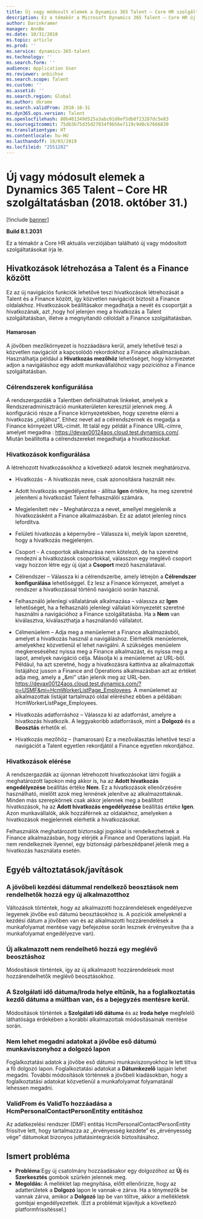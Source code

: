 ```yaml
---
title: Új vagy módosult elemek a Dynamics 365 Talent – Core HR szolgáltatásban (2018. október 31.)
description: Ez a témakör a Microsoft Dynamics 365 Talent – Core HR új vagy módosított szolgáltatásait írja le.
author: Darinkramer
manager: AnnBe
ms.date: 10/31/2018
ms.topic: article
ms.prod: ''
ms.service: dynamics-365-talent
ms.technology: ''
ms.search.form: ''
audience: Application User
ms.reviewer: anbichse
ms.search.scope: Talent
ms.custom: ''
ms.assetid: ''
ms.search.region: Global
ms.author: dkrame
ms.search.validFrom: 2018-10-31
ms.dyn365.ops.version: Talent
ms.openlocfilehash: 80b401349d525a3abc01d8ef5db8f23287dc5e83
ms.sourcegitcommit: 75db3b75d35d27034f9b56e7119c9d0cb7666830
ms.translationtype: HT
ms.contentlocale: hu-HU
ms.lasthandoff: 10/03/2019
ms.locfileid: "2551282"
---
```

# <a name="whats-new-or-changed-in-dynamics-365-talent---core-hr-october-31-2018"></a>Új vagy módosult elemek a Dynamics 365 Talent – Core HR szolgáltatásban (2018. október 31.)

[!include [banner](includes/banner.md)]

**Build 8.1.2031**

Ez a témakör a Core HR aktuális verziójában található új vagy módosított szolgáltatásokat írja le.

## <a name="create-links-from-talent-to-finance"></a>Hivatkozások létrehozása a Talent és a Finance között
Ez az új navigációs funkciók lehetővé teszi hivatkozások létrehozását a Talent és a Finance között, így közvetlen navigációt biztosít a Finance oldalakhoz. Hivatkozások beállításakor megadhatja a nevét és csoportját a hivatkozának, azt ,hogy hol jelenjen meg a hivatkozás a Talent szolgáltatásban, illetve a megnyitandó céloldalt a Finance szolgáltatásban.

#### <a name="coming-soon"></a>Hamarosan
A jövőben mezőkörnyezet is hozzáadásra kerül, amely lehetővé teszi a közvetlen navigációt a kapcsolódó rekordokhoz a Finance alkalmazásban. Használhatja például a **Hivatkozás mezőhöz** lehetőséget, hogy környezetet adjon a navigáláshoz egy adott munkavállalóhoz vagy pozícióhoz a Finance szolgáltatásban.

### <a name="configure-target-systems"></a>Célrendszerek konfigurálása

A rendszergazdák a Talentben definiálhatnak linkeket, amelyek a Rendszeradminisztráció munkaterületen keresztül jelennek meg. A konfiguráció része a Finance környezetekben, hogy szeretne elérni a hivatkozás „céljához”. Ehhez nevet ad a célrendszernek és megadja a Finance környezet URL-címét. Itt talál egy példát a Finance URL-címre, amelyet megadna : https://devax00124aos.cloud.test.dynamics.com/. Miután beállította a célrendszereket megadhatja a hivatkozásokat.

### <a name="configure-links"></a>Hivatkozások konfigurálása

A létrehozott hivatkozásokhoz a következő adatok lesznek meghatározva.

- Hivatkozás - A hivatkozás neve, csak azonosításra használt név.

- Adott hivatkozás engedélyezése - állítsa **Igen** értékre, ha meg szeretné jeleníteni a hivatkozást Talent felhasználói számára.

- Megjelenített név – Meghatározza a nevet, amellyel megjelenik a hivatkozásként a Finance alkalmazásban. Ez az adatot jelenleg nincs lefordítva.

- Felületi hivatkozás a képernyőre – Válassza ki, melyik lapon szeretné, hogy a hivatkozás megjelenjen.

- Csoport - A csoportok alkalmazása nem kötelező, de ha szeretné rendezni a hivatkozások csoportokkal, válasszon egy meglévő csoport vagy hozzon létre egy új újat a **Csoport** mező használatával.

- Célrendszer – Válassza ki a célrendszerbe, amely létrejön a **Célrendszer konfigurálása** lehetőséggel. Ez lesz a Finance környezet, amelyet a rendszer a hivatkozással történő navigáció során használ.

- Felhasználó jelenlegi vállalatának alkalmazása – válassza az **Igen** lehetőséget, ha a felhasználó jelenlegi vállalati környezetét szeretné használni a navigációhoz a Finance szolgáltatásba. Ha a **Nem** van kiválasztva, kiválaszthatja a használandó vállalatot.

- Célmenüelem – Adja meg a menüelemet a Finance alkalmazásból, amelyet a hivatkozás használ a navigáláshoz. Elérhetők menüelemek, amelyekhez közvetlenül el lehet navigálni. A szükséges menüelem megkereséséhez nyissa meg a Finance alkalmazást, és nyissa meg a lapot, amelyek navigáció célja. Másolja ki a menüelemet az URL-ből. Például, ha azt szeretné, hogy a hivatkozásra kattintva az alkalmazottak listájához jusson a Finance and Operations alkalmazásban azt az értéket adja meg, amely a „&mi” után jelenik meg az URL-ben. https://devax00124aos.cloud.test.dynamics.com/?p=USMF&mi=HcmWorkerListPage_Employees. A menüelemet az alkalmazottak listáját tartalmazó oldal eléréshez ebben a példában: HcmWorkerListPage_Employees.

- Hivatkozás adatforráshoz – Válassza ki az adatforrást, amelyre a hivatkozás hivatkozik. A leggyakoribb adatforrások, mint a **Dolgozó** és a **Beosztás** érhetők el.

- Hivatkozás mezőhöz – (hamarosan) Ez a mezőválasztás lehetővé teszi a navigációt a Talent egyetlen rekordjától a Finance egyetlen rekordjához.

### <a name="access-to-links"></a>Hivatkozások elérése

A rendszergazdák az újonnan létrehozott hivatkozásokat látni fogják a meghatározott lapokon még akkor is, ha az **Adott hivatkozás engedélyezése** beállítás értéke **Nem**. Ez a hivatkozások ellenőrzésére használható, mielőtt azok meg lennének jelenítve az alkalmazottaknak. Minden más szerepkörnek csak akkor jelennek meg a beállított hivatkozások, ha az **Adott hivatkozás engedélyezése** beállítás értéke **Igen**. Azon munkavállalók, akik hozzáférnek az oldalakhoz, amelyeken a hivatkozások megjelennek elérhetik a hivatkozásokat.

Felhasználók meghatározott biztonsági jogokkal is rendelkezhetnek a Finance alkalmazásban, hogy elérjék a Finance and Operations lapjait. Ha nem rendelkeznek ilyennel, egy biztonsági párbeszédpanel jelenik meg a hivatkozás használata esetén.


## <a name="other-changesfixes"></a>Egyéb változtatások/javítások

### <a name="positions-with-a-future-start-date-cannot-be-assigned-to-a-new-employee"></a>A jövőbeli kezdési dátummal rendelkező beosztások nem rendelhetők hozzá egy új alkalmazotthoz

Változások történtek, hogy az alkalmazotti hozzárendelések engedélyezve legyenek jövőbe eső dátumú beosztásokhoz is. A pozíciók amelyeknél a kezdési dátum a jövőben van és az alkalmazotti hozzárendelések a munkafolyamat mentése vagy befejezése során lesznek érvényesítve (ha a munkafolyamat engedélyezve van).

### <a name="new-employee-cannot-be-assigned-existing-position"></a>Új alkalmazott nem rendelhető hozzá egy meglévő beosztáshoz

Módosítások történtek, így az új alkalmazott hozzárendelések most hozzárendelhetők meglévő beosztásokhoz.

### <a name="seniority-dateoffice-location-disappears-when-the-employment-start-date-is-in-the-past-and-the-record-is-saved"></a>A Szolgálati idő dátuma/Iroda helye eltűnik, ha a foglalkoztatás kezdő dátuma a múltban van, és a bejegyzés mentésre kerül.

Módosítások történtek a **Szolgálati idő dátuma** és az **Iroda helye** megfelelő láthatósága érdekében a korábbi alkalmazottak módosításainak mentése során.

### <a name="cant-enter-data-for-future-dated-employments-on-the-worker-page"></a>Nem lehet megadni adatokat a jövőbe eső dátumú munkaviszonyhoz a dolgozó lapon

Foglalkoztatási adatok a jövőbe eső dátumú munkaviszonyokhoz le lett tiltva a fő dolgozó lapon. Foglalkoztatási adatokat a **Dátumkezelő** lapjain lehet megadni. További módosítások történnek a jövőbeli kiadásokban, hogy a foglalkoztatási adatokat közvetlenül a munkafolyamat folyamatánál lehessen megadni.

### <a name="add-validfrom-and-validto-to-hcmpersonalcontactpersonentity"></a>ValidFrom és ValidTo hozzáadása a HcmPersonalContactPersonEntity entitáshoz

Az adatkezelési rendszer (DMF) entitás HcmPersonalContactPersonEntity frissítve lett, hogy tartalmazza az „érvényesség kezdete” és „érvényesség vége” dátumokat bizonyos juttatásintegrációk biztosításához. 

## <a name="known-issue"></a>Ismert probléma
- **Probléma**:Egy új csatolmány hozzáadásakor egy dolgozóhoz az **Új** és **Szerkesztés** gombok szürkén jelennek meg. 
- **Megoldás:** A melléklet lap megnyitása, előtt ellenőrizze, hogy az adatterületek a **Dolgozó** lapon le vannak-e zárva. Ha a ténymezők be vannak zárva, amikor a **Dolgozó** lap be van töltve, akkor a mellékletek gombjai engedélyezettek. (Ezt a problémát kijavítjuk a következő platformfrissítéssel.)
